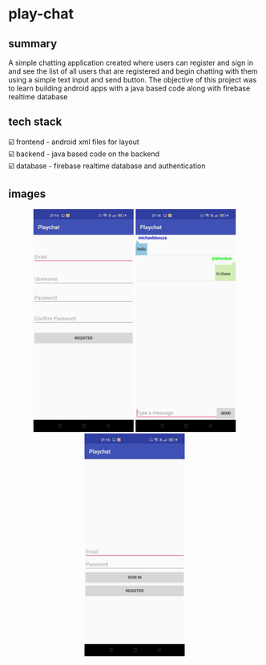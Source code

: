 # play-chat

## summary
A simple chatting application created where users can register and sign in and see the list of all users that are registered and begin chatting with them using a simple text input and send button. The objective of this project was to learn building android apps with a java based code along with firebase realtime database

## tech stack
:ballot_box_with_check: frontend - android xml files for layout  
:ballot_box_with_check: backend - java based code on the backend  
:ballot_box_with_check: database - firebase realtime database and authentication


## images
<p align="center">
  <img src="https://github.com/joel-reujoe/play-chat/blob/master/images/WhatsApp%20Image%202025-02-09%20at%2017.59.24.jpeg?raw=true" alt="Image 1" width="200">
  <img src="https://github.com/joel-reujoe/play-chat/blob/master/images/WhatsApp%20Image%202025-02-09%20at%2017.59.25(1).jpeg?raw=true" alt="Image 2" width="200">
  <img src="https://github.com/joel-reujoe/play-chat/blob/master/images/WhatsApp%20Image%202025-02-09%20at%2017.59.25.jpeg?raw=true" alt="Image 2" width="200">
</p>
